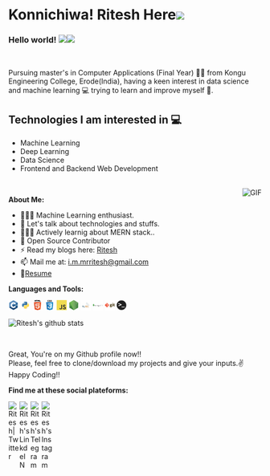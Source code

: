 # Konnichiwa! Ritesh Here<img src="https://github.com/TheDudeThatCode/TheDudeThatCode/blob/master/Assets/Developer.gif" width="80px">

### Hello world!&nbsp;<img src="https://github.com/TheDudeThatCode/TheDudeThatCode/blob/master/Assets/Hi.gif" width="29px"><img src="https://github.com/TheDudeThatCode/TheDudeThatCode/blob/master/Assets/Earth.gif" width="24px">

<br />

Pursuing master's in Computer Applications (Final Year) 👨‍💻 from Kongu Engineering College, Erode(India), having a keen interest in data science and machine learning 💻 trying to learn and improve myself 🚀.
<br/>
## Technologies I am interested in :computer:
* Machine Learning
* Deep Learning
* Data Science
* Frontend and Backend Web Development
<br/>
<img align="right" alt="GIF" src="https://media.giphy.com/media/ZVik7pBtu9dNS/giphy.gif" />
  
**About Me:**

- 👨🏽‍💻 Machine Learning enthusiast.  
- 💬 Let's talk about technologies and stuffs.
- 👨🏽‍💼 Actively learnig about MERN stack..
- 🙍  Open Source Contributor
- ⚡️ Read my blogs here: [Ritesh](https://medium.com/@i.m.mrritesh)
- 📫 Mail me at: i.m.mrritesh@gmail.com
- 📝[Resume](https://drive.google.com/file/d/1M71_tNT2-fzN7lotmVFi9lg6SUetPCRt/view?usp=sharing)

**Languages and Tools:**  

<code><img height="20" src="https://raw.githubusercontent.com/github/explore/80688e429a7d4ef2fca1e82350fe8e3517d3494d/topics/cpp/cpp.png"></code>
<code><img height="20" src="https://raw.githubusercontent.com/github/explore/80688e429a7d4ef2fca1e82350fe8e3517d3494d/topics/python/python.png"></code>
<code><img height="20" src="https://raw.githubusercontent.com/github/explore/80688e429a7d4ef2fca1e82350fe8e3517d3494d/topics/html/html.png"></code>
<code><img height="20" src="https://raw.githubusercontent.com/github/explore/5c058a388828bb5fde0bcafd4bc867b5bb3f26f3/topics/css/css.png"></code>
<code><img height="20" src="https://raw.githubusercontent.com/github/explore/80688e429a7d4ef2fca1e82350fe8e3517d3494d/topics/javascript/javascript.png"></code>
<code><img height="20" src="https://raw.githubusercontent.com/github/explore/80688e429a7d4ef2fca1e82350fe8e3517d3494d/topics/nodejs/nodejs.png"></code>
<code><img height="20" src="https://raw.githubusercontent.com/github/explore/80688e429a7d4ef2fca1e82350fe8e3517d3494d/topics/mysql/mysql.png"></code>
<code><img height="20" src="https://raw.githubusercontent.com/github/explore/80688e429a7d4ef2fca1e82350fe8e3517d3494d/topics/mongodb/mongodb.png"></code>
<code><img height="20" src="https://raw.githubusercontent.com/github/explore/80688e429a7d4ef2fca1e82350fe8e3517d3494d/topics/git/git.png"></code>
<code><img height="20" src="https://raw.githubusercontent.com/github/explore/80688e429a7d4ef2fca1e82350fe8e3517d3494d/topics/terminal/terminal.png"></code>

![Ritesh's github stats](https://github-readme-stats.vercel.app/api?username=imrritesh&show_icons=true&hide_border=true)

<br/>

Great, You're on my Github profile now!!
<br/>
Please, feel free to clone/download my projects and give your inputs.✌
<br/>
Happy Coding!!

**Find me at these social plateforms:**

<a href="https://twitter.com/i_mrritesh">
  <img align="left" alt="Ritesh| Twitter" width="22px" src="https://cdn.jsdelivr.net/npm/simple-icons@v3/icons/twitter.svg" />
</a>
<a href="https://www.linkedin.com/in/ritesh-kumar-singh-aa6212180/">
  <img align="left" alt="Ritesh's LinkdeIN" width="22px" src="https://cdn.jsdelivr.net/npm/simple-icons@v3/icons/linkedin.svg" />
</a>
<a href="https://t.me/i_mrritesh">
  <img align="left" alt="Ritesh's Telegram" width="22px" src="https://cdn.jsdelivr.net/npm/simple-icons@v3/icons/telegram.svg" />
</a>
<a href="https://www.instagram.com/i.mrritesh/">
  <img align="left" alt="Ritesh's Instagram" width="22px" src="https://cdn.jsdelivr.net/npm/simple-icons@v3/icons/instagram.svg" />
</a>
